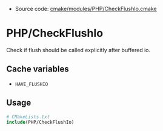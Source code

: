 <!-- This is auto-generated file. -->
* Source code: [cmake/modules/PHP/CheckFlushIo.cmake](https://github.com/petk/php-build-system/blob/master/cmake/cmake/modules/PHP/CheckFlushIo.cmake)

# PHP/CheckFlushIo

Check if flush should be called explicitly after buffered io.

## Cache variables

* `HAVE_FLUSHIO`

## Usage

```cmake
# CMakeLists.txt
include(PHP/CheckFlushIo)
```
